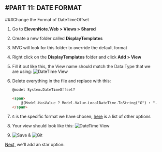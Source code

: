 #PART 11: DATE FORMAT
---
###Change the Format of DateTimeOffset
1. Go to **ElevenNote.Web > Views > Shared**
2. Create a new folder called **DisplayTemplates**
3. MVC will look for this folder to override the default format
4. Right click on the **DisplayTemplates** folder and click **Add > View**
5. Fill it out like this, the View name should match the Data Type that we are using:
![DateTime View](/assets/11.0-A.png)
6. Delete everything in the file and replace with this:

    ```html
    @model System.DateTimeOffset?

    <span>
        @(Model.HasValue ? Model.Value.LocalDateTime.ToString("G") : "-")
    </span>
    ```
7. `G` is the specific format we have chosen, [here](https://docs.microsoft.com/en-us/dotnet/standard/base-types/standard-date-and-time-format-strings) is a list of other options
8. Your view should look like this:
![DateTime View](/assets/11.0-B.png)
9. ![Save](/assets/font-awesome-save.png) & ![Git](/assets/devicons_github_badge.png)

[Next,](/12-Starred/12.0-Starred.md) we'll add an star option.